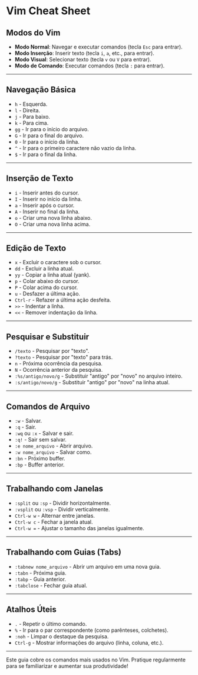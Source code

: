 # Vim Cheat Sheet

## Modos do Vim
- **Modo Normal**: Navegar e executar comandos (tecla `Esc` para entrar).
- **Modo Inserção**: Inserir texto (tecla `i`, `a`, etc., para entrar).
- **Modo Visual**: Selecionar texto (tecla `v` ou `V` para entrar).
- **Modo de Comando**: Executar comandos (tecla `:` para entrar).

---

## Navegação Básica
- `h` - Esquerda.
- `l` - Direita.
- `j` - Para baixo.
- `k` - Para cima.
- `gg` - Ir para o início do arquivo.
- `G` - Ir para o final do arquivo.
- `0` - Ir para o início da linha.
- `^` - Ir para o primeiro caractere não vazio da linha.
- `$` - Ir para o final da linha.

---

## Inserção de Texto
- `i` - Inserir antes do cursor.
- `I` - Inserir no início da linha.
- `a` - Inserir após o cursor.
- `A` - Inserir no final da linha.
- `o` - Criar uma nova linha abaixo.
- `O` - Criar uma nova linha acima.

---

## Edição de Texto
- `x` - Excluir o caractere sob o cursor.
- `dd` - Excluir a linha atual.
- `yy` - Copiar a linha atual (yank).
- `p` - Colar abaixo do cursor.
- `P` - Colar acima do cursor.
- `u` - Desfazer a última ação.
- `Ctrl-r` - Refazer a última ação desfeita.
- `>>` - Indentar a linha.
- `<<` - Remover indentação da linha.

---

## Pesquisar e Substituir
- `/texto` - Pesquisar por "texto".
- `?texto` - Pesquisar por "texto" para trás.
- `n` - Próxima ocorrência da pesquisa.
- `N` - Ocorrência anterior da pesquisa.
- `:%s/antigo/novo/g` - Substituir "antigo" por "novo" no arquivo inteiro.
- `:s/antigo/novo/g` - Substituir "antigo" por "novo" na linha atual.

---

## Comandos de Arquivo
- `:w` - Salvar.
- `:q` - Sair.
- `:wq` ou `:x` - Salvar e sair.
- `:q!` - Sair sem salvar.
- `:e nome_arquivo` - Abrir arquivo.
- `:w nome_arquivo` - Salvar como.
- `:bn` - Próximo buffer.
- `:bp` - Buffer anterior.

---

## Trabalhando com Janelas
- `:split` ou `:sp` - Dividir horizontalmente.
- `:vsplit` ou `:vsp` - Dividir verticalmente.
- `Ctrl-w w` - Alternar entre janelas.
- `Ctrl-w c` - Fechar a janela atual.
- `Ctrl-w =` - Ajustar o tamanho das janelas igualmente.

---

## Trabalhando com Guias (Tabs)
- `:tabnew nome_arquivo` - Abrir um arquivo em uma nova guia.
- `:tabn` - Próxima guia.
- `:tabp` - Guia anterior.
- `:tabclose` - Fechar guia atual.

---

## Atalhos Úteis
- `.` - Repetir o último comando.
- `%` - Ir para o par correspondente (como parênteses, colchetes).
- `:noh` - Limpar o destaque da pesquisa.
- `Ctrl-g` - Mostrar informações do arquivo (linha, coluna, etc.).

---

Este guia cobre os comandos mais usados no Vim. Pratique regularmente para se familiarizar e aumentar sua produtividade!
